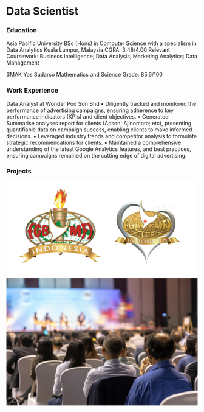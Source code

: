 # Data Scientist

### Education
Asia Pacific University 
BSc (Hons) in Computer Science with a specialism in Data Analytics Kuala Lumpur, Malaysia
CGPA: 3.48/4.00
Relevant Coursework: Business Intelligence; Data Analysis; Marketing Analytics; Data Management

SMAK Yos Sudarso
Mathematics and Science 
Grade: 85.6/100


### Work Experience
Data Analyst at Wonder Pod Sdn Bhd
•	Diligently tracked and monitored the performance of advertising campaigns, ensuring adherence to key performance indicators (KPIs) and client objectives.
•	Generated Summarise analyses report for clients (Acson; Ajinomoto; etc), presenting quantifiable data on campaign success, enabling clients to make informed decisions.
•	Leveraged industry trends and competitor analysis to formulate strategic recommendations for clients.
•	Maintained a comprehensive understanding of the latest Google Analytics features, and best practices, ensuring campaigns remained on the cutting edge of digital advertising.


### Projects
![Project](/Assets/Screenshot%202023-10-20%20131018.png)
![project1](/Assets/Screenshot%202023-10-20%20162034.png)
